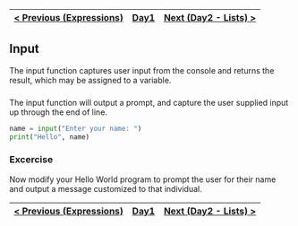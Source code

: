 |[< Previous (Expressions)](Expressions.md) | [Day1](../README.md)| [Next (Day2 - Lists) > ](../Day2/Lists.md) |
|----|----|----|

## Input
The input function captures user input from the console and returns the result, which
may be assigned to a variable.

### 

The input function will output a prompt, and capture the user supplied input up through the end of line.

```python
name = input("Enter your name: ")
print("Hello", name)
```

### Excercise

Now modify your Hello World program to prompt the user for their name
and output a message customized to that individual.

|[< Previous (Expressions)](Expressions.md) | [Day1](../README.md)| [Next (Day2 - Lists) > ](../Day2/Lists.md) |
|----|----|----|